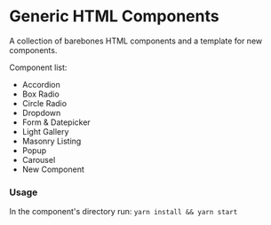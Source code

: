 # Generic HTML Components
A collection of barebones HTML components and a template for new components.

Component list:
* Accordion
* Box Radio
* Circle Radio
* Dropdown
* Form & Datepicker
* Light Gallery
* Masonry Listing
* Popup
* Carousel
* New Component

### Usage
In the component's directory run:
`yarn install && yarn start`
